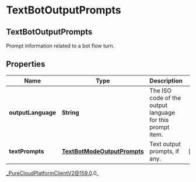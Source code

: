 # TextBotOutputPrompts

## TextBotOutputPrompts
Prompt information related to a bot flow turn.

## Properties

|Name | Type | Description | Notes|
|------------ | ------------- | ------------- | -------------|
| **outputLanguage** | **String** | The ISO code of the output language for this prompt item. | |
| **textPrompts** | [**TextBotModeOutputPrompts**](TextBotModeOutputPrompts) | Text output prompts, if any. | [optional] |



_PureCloudPlatformClientV2@159.0.0_
